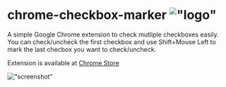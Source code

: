 # chrome-checkbox-marker !["logo"](https://lh3.googleusercontent.com/aiccwRRwhBEk4N3VMg3rmrpCFHZ-Rq7RTNWesOKeBU5M0ziFr8BbyLFz3Q5M6HEPHOJ0KjsO6w=w26-h26-e365)

A simple Google Chrome extension to check mutliple checkboxes easily.
You can check/uncheck the first checkbox and use Shift+Mouse Left to mark the last checbox you want to check/uncheck.

Extension is available at [Chrome Store](https://chrome.google.com/webstore/detail/checkbox-marker/kihejhbmjpfdjkjdjpbnlgngpfigflkn)


!["screenshot"](https://lh3.googleusercontent.com/wP6zf6HZd3jSBLywz8mCw1HVgyN_HG-yk9W5Tdl-Yq6dYgBhJVTTUKXUHfS-fdeVjgJPcjOBjw=w640-h400-e365)
